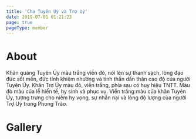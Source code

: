 ```yaml
---
title: 'Cha Tuyên Uý và Trợ Uý'
date: 2019-07-01 01:21:23
page: true
pageType: member
---
```


# About
Khăn quàng Tuyên Úy màu trắng viền đỏ, nói lên sự thanh sạch, lòng đạo đức sốt
mến, đức tính khiêm nhường và tinh thần dấn thân cao độ của người Tuyên Úy.
Khăn Trợ Úy màu đỏ, viền trắng, phía sau có huy hiệu TNTT. Màu đỏ màu của lễ
hiến tế, hy sinh và phục vụ. Viền trắng:màu của khăn Tuyên Úy, tượng trưng cho
niềm hy vọng, sự nhẫn nại và lòng độ lượng của người Trợ Uý trong Phong Trào.

# Gallery

